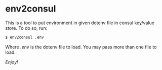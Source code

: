 # env2consul

This is a tool to put environment in given dotenv file in consul key/value store. To do so, run:

```sh
$ env2consul .env
```

Where *.env* is the dotenv file to load. You may pass more than one file to load.

*Enjoy!*

